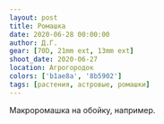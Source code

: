 ```yaml
---
layout: post
title: Ромашка
date: 2020-06-28 00:00:00
author: Д.Г.
gear: [70D, 21mm ext, 13mm ext]
shoot_date: 2020-06-27
location: Агрогородок
colors: ['b1ae8a', '8b5902']
tags: [растения, астровые, ромашки]
---
```

Макроромашка на обойку, например.
